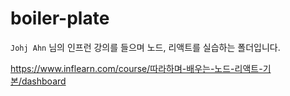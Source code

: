 # boiler-plate

`Johj Ahn` 님의 인프런 강의를 들으며 노드, 리액트를 실습하는 폴더입니다.   

https://www.inflearn.com/course/따라하며-배우는-노드-리액트-기본/dashboard